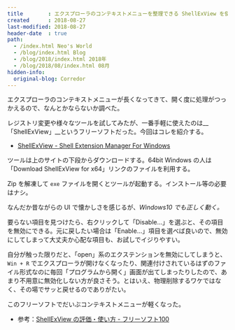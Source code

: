 ```yaml
---
title        : エクスプローラのコンテキストメニューを整理できる ShellExView を使ってみた
created      : 2018-08-27
last-modified: 2018-08-27
header-date  : true
path:
  - /index.html Neo's World
  - /blog/index.html Blog
  - /blog/2018/index.html 2018年
  - /blog/2018/08/index.html 08月
hidden-info:
  original-blog: Corredor
---
```


エクスプローラのコンテキストメニューが長くなってきて、開く度に処理がつっかえるので、なんとかならないか調べた。

レジストリ変更や様々なツールを試してみたが、一番手軽に使えたのは__「ShellExView」__というフリーソフトだった。今回はコレを紹介する。

- [ShellExView - Shell Extension Manager For Windows](http://www.nirsoft.net/utils/shexview.html)

ツールは上のサイトの下段からダウンロードする。64bit Windows の人は「Download ShellExView for x64」リンクのファイルを利用する。

Zip を解凍して `exe` ファイルを開くとツールが起動する。インストール等の必要はナシ。

なんだか昔ながらの UI で懐かしさを感じるが、_Windows10 でも正しく動く。_

要らない項目を見つけたら、右クリックして「Disable...」を選ぶと、その項目を無効にできる。元に戻したい場合は「Enable...」項目を選べば良いので、無効にしてしまって大丈夫か心配な項目も、お試しでイジりやすい。

自分が触った限りだと、「open」系のエクステンションを無効にしてしまうと、`Win + R` でエクスプローラが開けなくなったり、関連付けされているはずのファイル形式なのに毎回「プログラムから開く」画面が出てしまったりしたので、あまり不用意に無効化しない方が良さそう。とはいえ、物理削除するワケではなく、その場でサッと戻せるのでありがたい。

このフリーソフトでだいぶコンテキストメニューが軽くなった。

- 参考：[ShellExView の評価・使い方 - フリーソフト100](https://freesoft-100.com/review/shellexview.html)
